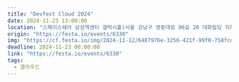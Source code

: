 ```yaml
---
title: "Devfest Cloud 2024"
date: 2024-11-23 13:00:00 
location: "스페이스쉐어 삼성역센터 갤럭시홀(서울 강남구 영동대로 96길 20 대화빌딩 지하1층, 삼성역 도보 3분)"
origin: "https://festa.io/events/6330"
img: "https://cf.festa.io/img/2024-11-12/6487976e-3256-421f-99f0-758fcd038208.jpg"
deadline: 2024-11-23 00:00:00 
link: "https://festa.io/events/6330"
tags:
  - 클라우드
---
```


